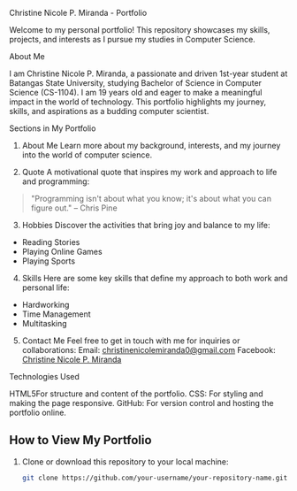 Christine Nicole P. Miranda - Portfolio

Welcome to my personal portfolio! This repository showcases my skills, projects, and interests as I pursue my studies in Computer Science.

About Me

I am Christine Nicole P. Miranda, a passionate and driven 1st-year student at Batangas State University, studying Bachelor of Science in Computer Science (CS-1104). I am 19 years old and eager to make a meaningful impact in the world of technology. This portfolio highlights my journey, skills, and aspirations as a budding computer scientist.

Sections in My Portfolio

1. About Me
Learn more about my background, interests, and my journey into the world of computer science.

2. Quote
A motivational quote that inspires my work and approach to life and programming:
> "Programming isn't about what you know; it's about what you can figure out." – Chris Pine

3. Hobbies
Discover the activities that bring joy and balance to my life:
- Reading Stories
- Playing Online Games
- Playing Sports

4. Skills
Here are some key skills that define my approach to both work and personal life:
- Hardworking
- Time Management
- Multitasking

5. Contact Me
Feel free to get in touch with me for inquiries or collaborations:
Email: [christinenicolemiranda0@gmail.com](mailto:christinenicolemiranda0@gmail.com)
Facebook: [Christine Nicole P. Miranda](https://facebook.com)

Technologies Used

HTML5For structure and content of the portfolio.
CSS: For styling and making the page responsive.
GitHub: For version control and hosting the portfolio online.

## How to View My Portfolio

1. Clone or download this repository to your local machine:
   ```bash
   git clone https://github.com/your-username/your-repository-name.git
   
